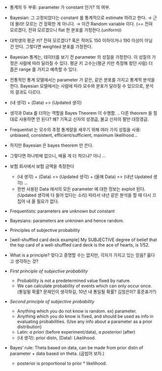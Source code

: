 - 통계의 두 부류: parameter 가 constant 인가? 의 여부.
- Bayesian: 그 고정되었다는 constant 를 통계적으로 estimate 하려고 한다. → 근데 몰라! 모르는 건 정확한 게 아니다. → 이건 Random variable 이다. (== 전혀 모르겠다, 전혀 모르겠으니 flat 한 분포를 가정한다.(uniform))
- 대학생의 평균 키? 전혀 모르겠다? 혹은 적어도 150 이하이거나 190 이상이 아닐 건 안다. 그렇다면 weighted 분포를 가정한다.
- Bayesian 통계는, 데이터를 보기 전 parameter 의 성질을 가정한다. 이 성질의 가정은 사람에 따라 달라질 수 있다. 평균 키 고수는(평균 키만 측정해 왔던 사람) 더 좁은 range 를 가지고 예측할 수 있다.
- 전통적인 통계 모델에서는 parameter 가 같은, 같은 분포를 가지고 통계적 분석을 한다. Bayesian 모델에서는 사람에 따라 모수와 분포가 달라질 수 있으므로, 분석의 결과도 다르다.
- (내 생각) + (Data) => (Updated 생각)
- 생각과 Data 를 더하는 역할을 Bayes Theorem 이 수행함. .. 다른 theorem 을 절대로 사용하면 안 된다? 왜? 기독교 신자의 성경급, 불교 신자의 팔만 대장경급.
- Frequentist 는 모수의 추정 통계량을 세우기 위해 여러 가지 성질을 사용: unbiased, consistent, efficient/sufficient, maximum likelihood…
- 하지만 Bayesian 은 bayes theorem 만 쓴다.
- 그렇다면 하나밖에 없으니, 배울 게 더 적으냐? 아니 …

- 보험 회사에서 보험 금액을 측정한다
	- (내 생각) + (Data) => (Updated 생각) + (올해 Data) => (내년 Updated 생각) …
	- 한번 사용된 Data 에서의 모든 parameter 에 대한 정보는 exploit 된다. (Updated 생각에 다 들어 있다는 소리) 따라서 내년 같은 분석을 할 때 다시 끄집어 내 올 필요가 없다.
- Frequentists: parameters are unknown but constant
- Bayesians: parameters are unknown and hence random.

- Principles of subjective probability
- [well-shuffled card deck example] My SUBJECTIVE degree of belief that the top card of a well-shuffled card deck is the ace of hearts, is 1/52.
- What is a principle? 맞다고 증명할 수는 없지만, 각자가 가지고 있는 믿음? 옳다고 생각하는 것?
- *First principle of subjective probability*
	- Probability is not a predetermined value fixed by nature.
	- We can calculate probability of events which can only occur once. (통일될 확률? 문재인이 생각하길, 10년 내 통일될 확률? 김정은이? 홍준표가?)

- *Second principle of subjective probability*
	- Anything which you do not know is random. ex) parameter.
	- Anything which you do know is fixed, and should be used as info in evaluating probabilities. (Use any info about a parameter as a prior distribution)
	- Latin: *a priori* (before experiment/data), *a posteriori* (after)
	- (내 생각): prior distn, (Data): Likelihood.

- Bayes’ rule: Theta based on data, can be made from prior distn of parameter + data based on theta. (곱씹어 보자.)
	- posterior is proportional to prior * likelihood.

